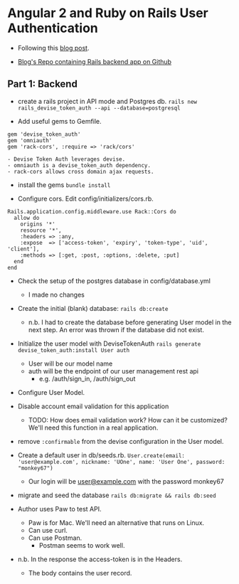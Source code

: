 # Angular 2 and Ruby on Rails User Authentication

- Following this [blog post](https://hackernoon.com/angular-2-and-ruby-on-rails-user-authentication-fde230ddaed8#.m06ujdthk).

- [Blog's Repo containing Rails backend app on Github](https://github.com/avatsaev/rails-devise-token-seed)

## Part 1: Backend

- create a rails project in API mode and Postgres db.
`rails new rails_devise_token_auth --api --database=postgresql`

- Add useful gems to Gemfile.
```
gem 'devise_token_auth'
gem 'omniauth'
gem 'rack-cors', :require => 'rack/cors'
```
    - Devise Token Auth leverages devise.
    - omniauth is a devise_token_auth dependency.
    - rack-cors allows cross domain ajax requests.

- install the gems
`bundle install` 

- Configure cors. Edit config/initializers/cors.rb.
```
Rails.application.config.middleware.use Rack::Cors do
  allow do
    origins '*'
    resource '*',
    :headers => :any,
    :expose  => ['access-token', 'expiry', 'token-type', 'uid', 'client'],
    :methods => [:get, :post, :options, :delete, :put]
  end
end
```

- Check the setup of the postgres database in config/database.yml
    + I made no changes
- Create the initial (blank) database:
`rails db:create`
    - n.b. I had to create the database before generating User model in the next step. An error was thrown if the database did not exist.

- Initialize the user model with DeviseTokenAuth
`rails generate devise_token_auth:install User auth`
    - User will be our model name
    - auth will be the endpoint of our user management rest api
        + e.g. /auth/sign_in, /auth/sign_out

- Configure User Model.
- Disable account email validation for this application
    + TODO: How does email validation work? How can it be customized? We'll need this function in a real application.
- remove `:confirmable` from the devise configuration in the User model.

- Create a default user in db/seeds.rb.
`User.create(email: 'user@example.com', nickname: 'UOne', name: 'User One', password: "monkey67")`
    - Our login will be user@example.com with the password monkey67

- migrate and seed the database
`rails db:migrate && rails db:seed`

- Author uses Paw to test API.
    + Paw is for Mac. We'll need an alternative that runs on Linux.
    + Can use curl.
    + Can use Postman.
        * Postman seems to work well.

- n.b. In the response the access-token is in the Headers.
    + The body contains the user record.

 

